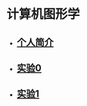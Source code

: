 # 计算机图形学

* ## [个人简介]()  
 
* ## [实验0](https://itachi-zyt.github.io/demos/%E4%BB%BB%E5%8A%A1a.html)  
  
* ## [实验1](https://itachi-zyt.github.io/%E5%AE%9E%E9%AA%8C%E4%B8%80.html)  


  
